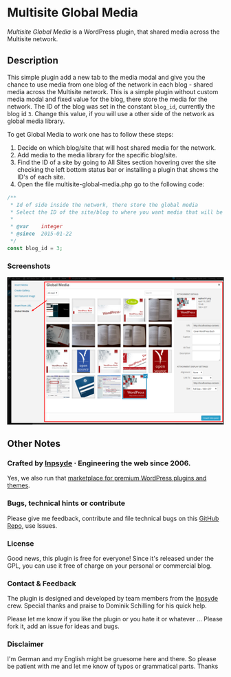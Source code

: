 # Multisite Global Media
_Multisite Global Media_ is a WordPress plugin, that shared media across the Multisite network.

## Description
 This simple plugin add a new tab to the media modal and give you the chance to use media from one blog of the network in each blog - shared media across the Multisite network. This is a simple plugin without custom media modal and fixed value for the blog, there store the media for the network. The ID of the blog was set in the constant `blog_id`, currently the blog id `3`. Change this value, if you will use a other side of the network as global media library.
 
To get Global Media to work one has to follow these steps:

1. Decide on which blog/site that will host shared media for the network.
2. Add media to the media library for the specific blog/site.
4. Find the ID of a site by going to All Sites section hovering over the site checking the left bottom status bar or installing a plugin that shows the ID's of each site.
3. Open the file multisite-global-media.php go to the following code:
 
 ```php
 /**
  * Id of side inside the network, there store the global media
  * Select the ID of the site/blog to where you want media that will be shared across the network to be stored.
  *
  * @var    integer
  * @since  2015-01-22
  */
 const blog_id = 3;
 ```

### Screenshots
 ![Media Modal](./assets/screenshot-1.png)

## Other Notes

### Crafted by [Inpsyde](http://inpsyde.com) &middot; Engineering the web since 2006.
Yes, we also run that [marketplace for premium WordPress plugins and themes](http://marketpress.com).

### Bugs, technical hints or contribute
Please give me feedback, contribute and file technical bugs on this 
[GitHub Repo](https://github.com/bueltge/Multisite-Global-Media/issues), use Issues.

### License
Good news, this plugin is free for everyone! Since it's released under the GPL, 
you can use it free of charge on your personal or commercial blog.

### Contact & Feedback
The plugin is designed and developed by team members from the [Inpsyde](http://inpsyde.com/) crew.
Special thanks and praise to Dominik Schilling for his quick help.

Please let me know if you like the plugin or you hate it or whatever ... 
Please fork it, add an issue for ideas and bugs.

### Disclaimer
I'm German and my English might be gruesome here and there. 
So please be patient with me and let me know of typos or grammatical parts. Thanks
